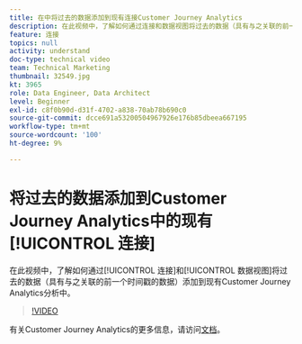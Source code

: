 ```yaml
---
title: 在中将过去的数据添加到现有连接Customer Journey Analytics
description: 在此视频中，了解如何通过连接和数据视图将过去的数据（具有与之关联的前一个时间戳的数据）添加到现有AdobeCustomer Journey Analytics分析中。
feature: 连接
topics: null
activity: understand
doc-type: technical video
team: Technical Marketing
thumbnail: 32549.jpg
kt: 3965
role: Data Engineer, Data Architect
level: Beginner
exl-id: c8f0b90d-d31f-4702-a838-70ab78b690c0
source-git-commit: dcce691a53200504967926e176b85dbeea667195
workflow-type: tm+mt
source-wordcount: '100'
ht-degree: 9%

---
```


# 将过去的数据添加到Customer Journey Analytics中的现有[!UICONTROL 连接]

在此视频中，了解如何通过[!UICONTROL 连接]和[!UICONTROL 数据视图]将过去的数据（具有与之关联的前一个时间戳的数据）添加到现有Customer Journey Analytics分析中。

>[!VIDEO](https://video.tv.adobe.com/v/32549/?quality=12)

有关Customer Journey Analytics的更多信息，请访问[文档](https://docs.adobe.com/content/help/zh-Hans/analytics-platform/using/cja-landing.html)。
